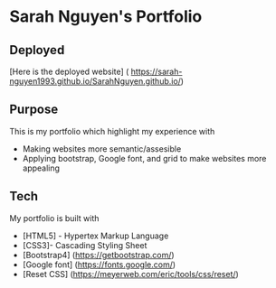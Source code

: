 # Sarah Nguyen's Portfolio

## Deployed
[Here is the deployed website] ( https://sarah-nguyen1993.github.io/SarahNguyen.github.io/)

## Purpose
This is my portfolio which highlight my experience with
* Making websites more semantic/assesible
* Applying bootstrap, Google font, and grid to make websites more appealing 

## Tech
My portfolio is built with
* [HTML5] - Hypertex Markup Language
* [CSS3]- Cascading Styling Sheet
* [Bootstrap4] (https://getbootstrap.com/)
* [Google font] (https://fonts.google.com/)
* [Reset CSS] (https://meyerweb.com/eric/tools/css/reset/)

